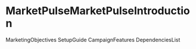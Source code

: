 # MarketPulseMarketPulseIntroduction
MarketingObjectives
SetupGuide
CampaignFeatures
DependenciesList
